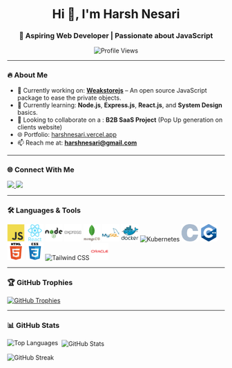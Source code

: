 <h1 align="center">Hi 👋, I'm Harsh Nesari</h1>
<h3 align="center">🚀 Aspiring Web Developer | Passionate about JavaScript</h3>

<p align="center">
  <img src="https://komarev.com/ghpvc/?username=harshnesari-210&label=Profile%20views&color=0e75b6&style=flat" alt="Profile Views" />
</p>

---

### 🔥 About Me

- 🔭 Currently working on: [**Weakstorejs**](https://github.com/Harshnesari-210/weakstore) – An open source JavaScript package to ease the private objects.  
- 🧠 Currently learning: **Node.js**, **Express.js**, **React.js**, and **System Design** basics.  
- 🤝 Looking to collaborate on a : **B2B SaaS Project** (Pop Up generation on clients website)  
- 🌐 Portfolio: [harshnesari.vercel.app](https://harshnesari.vercel.app/)  
- 📫 Reach me at: **harshnesari@gmail.com**  

---

### 🌐 Connect With Me

<p align="left">
  <a href="https://twitter.com/HarshNesari" target="_blank">
    <img src="https://img.shields.io/badge/Twitter-%231DA1F2.svg?&style=for-the-badge&logo=twitter&logoColor=white" />
  </a>
  <a href="https://linkedin.com/in/harshnesari" target="_blank">
    <img src="https://img.shields.io/badge/LinkedIn-%230077B5.svg?&style=for-the-badge&logo=linkedin&logoColor=white" />
  </a>
</p>

---

### 🛠️ Languages & Tools

<p align="left">
  <img src="https://raw.githubusercontent.com/devicons/devicon/master/icons/javascript/javascript-original.svg" width="40" height="40" alt="JavaScript" />
  <img src="https://raw.githubusercontent.com/devicons/devicon/master/icons/react/react-original-wordmark.svg" width="40" height="40" alt="React" />
  <img src="https://raw.githubusercontent.com/devicons/devicon/master/icons/nodejs/nodejs-original-wordmark.svg" width="40" height="40" alt="Node.js" />
  <img src="https://raw.githubusercontent.com/devicons/devicon/master/icons/express/express-original-wordmark.svg" width="40" height="40" alt="Express" />
  <img src="https://raw.githubusercontent.com/devicons/devicon/master/icons/mongodb/mongodb-original-wordmark.svg" width="40" height="40" alt="MongoDB" />
  <img src="https://raw.githubusercontent.com/devicons/devicon/master/icons/mysql/mysql-original-wordmark.svg" width="40" height="40" alt="MySQL" />
  <img src="https://raw.githubusercontent.com/devicons/devicon/master/icons/docker/docker-original-wordmark.svg" width="40" height="40" alt="Docker" />
  <img src="https://www.vectorlogo.zone/logos/kubernetes/kubernetes-icon.svg" width="40" height="40" alt="Kubernetes" />
  <img src="https://raw.githubusercontent.com/devicons/devicon/master/icons/c/c-original.svg" width="40" height="40" alt="C" />
  <img src="https://raw.githubusercontent.com/devicons/devicon/master/icons/cplusplus/cplusplus-original.svg" width="40" height="40" alt="C++" />
  <img src="https://raw.githubusercontent.com/devicons/devicon/master/icons/html5/html5-original-wordmark.svg" width="40" height="40" alt="HTML5" />
  <img src="https://raw.githubusercontent.com/devicons/devicon/master/icons/css3/css3-original-wordmark.svg" width="40" height="40" alt="CSS3" />
  <img src="https://www.vectorlogo.zone/logos/tailwindcss/tailwindcss-icon.svg" width="40" height="40" alt="Tailwind CSS" />
  <img src="https://raw.githubusercontent.com/devicons/devicon/master/icons/oracle/oracle-original.svg" width="40" height="40" alt="Oracle SQL" />
</p>

---

### 🏆 GitHub Trophies

<p align="left">
  <a href="https://github.com/ryo-ma/github-profile-trophy">
    <img src="https://github-profile-trophy.vercel.app/?username=harshnesari-210&theme=radical" alt="GitHub Trophies" />
  </a>
</p>

---

### 📊 GitHub Stats

<p>
  <img align="left" src="https://github-readme-stats.vercel.app/api/top-langs?username=harshnesari-210&show_icons=true&locale=en&layout=compact" alt="Top Languages" />
</p>

<p>&nbsp;
  <img align="center" src="https://github-readme-stats.vercel.app/api?username=harshnesari-210&show_icons=true&locale=en" alt="GitHub Stats" />
</p>

<p>
  <img align="center" src="https://github-readme-streak-stats.herokuapp.com/?user=harshnesari-210&" alt="GitHub Streak" />
</p>
